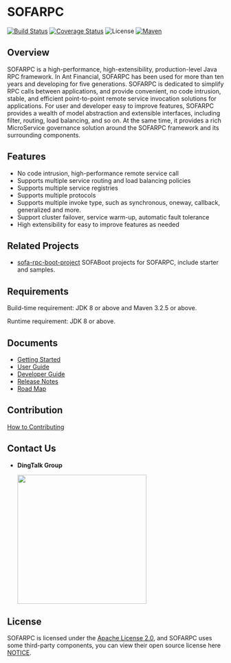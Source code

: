 # SOFARPC

[![Build Status](https://travis-ci.org/alipay/sofa-rpc.svg?branch=master)](https://travis-ci.org/alipay/sofa-rpc)
[![Coverage Status](https://codecov.io/gh/alipay/sofa-rpc/branch/master/graph/badge.svg)](https://codecov.io/gh/alipay/sofa-rpc)
![License](https://img.shields.io/badge/license-Apache--2.0-green.svg)
[![Maven](https://img.shields.io/github/release/alipay/sofa-rpc.svg)](https://github.com/alipay/sofa-rpc/releases)

## Overview

SOFARPC is a high-performance, high-extensibility, production-level Java RPC framework. In Ant Financial, SOFARPC has been used for more than ten years and developing for five generations. SOFARPC is dedicated to simplify RPC calls between applications, and provide convenient, no code intrusion, stable, and efficient point-to-point remote service invocation solutions for applications. For user and developer easy to improve features, SOFARPC provides a wealth of model abstraction and extensible interfaces, including filter, routing, load balancing, and so on. At the same time, it provides a rich MicroService governance solution around the SOFARPC framework and its surrounding components.

## Features

- No code intrusion, high-performance remote service call
- Supports multiple service routing and load balancing policies
- Supports multiple service registries
- Supports multiple protocols
- Supports multiple invoke type, such as synchronous, oneway, callback, generalized and more.
- Support cluster failover, service warm-up, automatic fault tolerance
- High extensibility for easy to improve features as needed

## Related Projects

- [sofa-rpc-boot-project](https://github.com/alipay/sofa-rpc-boot-projects) SOFABoot projects for SOFARPC, include starter and samples.

## Requirements

Build-time requirement: JDK 8 or above and Maven 3.2.5 or above.

Runtime requirement: JDK 8 or above.


## Documents

- [Getting Started](http://www.sofastack.tech/sofa-rpc/docs/Getting-Started-With-SOFA-Boot)
- [User Guide](http://www.sofastack.tech/sofa-rpc/docs/Programming)
- [Developer Guide](http://www.sofastack.tech/sofa-rpc/docs/How-To-Build)
- [Release Notes](http://www.sofastack.tech/sofa-rpc/docs/ReleaseNotes)
- [Road Map](http://www.sofastack.tech/sofa-rpc/docs/RoadMap)

## Contribution 

[How to Contributing](http://www.sofastack.tech/sofa-rpc/docs/Contributing)

## Contact Us

- **DingTalk Group**

  <img src="https://gw.alipayobjects.com/mdn/rms_aefe75/afts/img/A*3UUmQrZkwz0AAAAAAAAAAABjARQnAQ"  height="300" width="300">


## License

SOFARPC is licensed under the [Apache License 2.0](https://github.com/alipay/sofa-rpc/blob/master/LICENSE), and SOFARPC uses some third-party components, you can view their open source license here [NOTICE](https://github.com/alipay/sofa-rpc/wiki/NOTICE).
